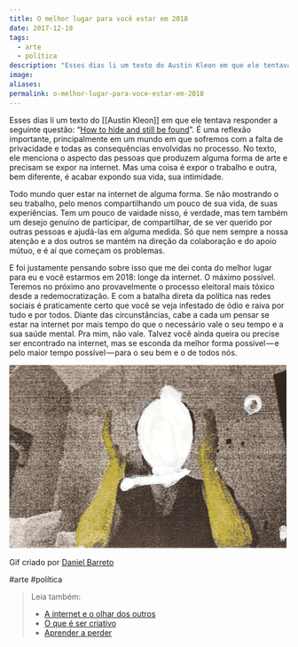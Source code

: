 ```yaml
---
title: O melhor lugar para você estar em 2018
date: 2017-12-18
tags:
  - arte
  - política
description: "Esses dias li um texto do Austin Kleon em que ele tentava responder a seguinte questão: “How to hide and still be found”. É uma reflexão…"
image: 
aliases:
permalink: o-melhor-lugar-para-voce-estar-em-2018
---
```

Esses dias li um texto do [[Austin Kleon]] em que ele tentava responder a seguinte questão: “[How to hide and still be found](https://austinkleon.com/2017/12/08/how-to-hide-and-still-be-found/)”. É uma reflexão importante, principalmente em um mundo em que sofremos com a falta de privacidade e todas as consequências envolvidas no processo. No texto, ele menciona o aspecto das pessoas que produzem alguma forma de arte e precisam se expor na internet. Mas uma coisa é expor o trabalho e outra, bem diferente, é acabar expondo sua vida, sua intimidade.

Todo mundo quer estar na internet de alguma forma. Se não mostrando o seu trabalho, pelo menos compartilhando um pouco de sua vida, de suas experiências. Tem um pouco de vaidade nisso, é verdade, mas tem também um desejo genuíno de participar, de compartilhar, de se ver querido por outras pessoas e ajudá-las em alguma medida. Só que nem sempre a nossa atenção e a dos outros se mantém na direção da colaboração e do apoio mútuo, e é aí que começam os problemas.

E foi justamente pensando sobre isso que me dei conta do melhor lugar para eu e você estarmos em 2018: longe da internet. O máximo possível. Teremos no próximo ano provavelmente o processo eleitoral mais tóxico desde a redemocratização. E com a batalha direta da política nas redes sociais é praticamente certo que você se veja infestado de ódio e raiva por tudo e por todos. Diante das circunstâncias, cabe a cada um pensar se estar na internet por mais tempo do que o necessário vale o seu tempo e a sua saúde mental. Pra mim, não vale. Talvez você ainda queira ou precise ser encontrado na internet, mas se esconda da melhor forma possível — e pelo maior tempo possível — para o seu bem e o de todos nós.

<img src="/assets/img/o-melhor-lugar-para-você-estar-em 2018-medium.gif">

Gif criado por [Daniel Barreto](http://esdanielbarreto.tumblr.com/post/158762502929/faceless)


#arte #política

> Leia também:
> - <a href="/a-internet-e-o-olhar-dos-outros">A internet e o olhar dos outros</a>
> - <a href="/o-que-e-ser-criativo">O que é ser criativo</a>
> - <a href="/aprender-a-perder">Aprender a perder</a>

